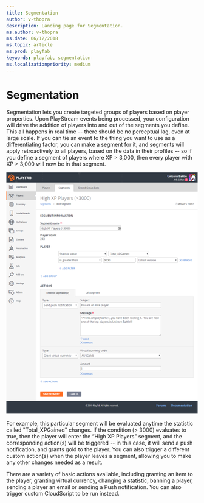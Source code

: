 ```yaml
---
title: Segmentation
author: v-thopra
description: Landing page for Segmentation.
ms.author: v-thopra
ms.date: 06/12/2018
ms.topic: article
ms.prod: playfab
keywords: playfab, segmentation
ms.localizationpriority: medium
---
```


# Segmentation

Segmentation lets you create targeted groups of players based on player properties. Upon PlayStream events being processed, your configuration will drive the addition of players into and out of the segments you define. This all happens in real time -- there should be no perceptual lag, even at large scale. If you can tie an event to the thing you want to use as a differentiating factor, you can make a segment for it, and segments will apply retroactively to all players, based on the data in their profiles -- so if you define a segment of players where XP > 3,000, then every player with XP > 3,000 will now be in that segment.

![High XP Segment Definition](media/playstream-segment-highxp.png)

For example, this particular segment will be evaluated anytime the statistic called "Total_XPGained" changes. If the condition (> 3000) evaluates to true, then the player will enter the “High XP Players" segment, and the corresponding action(s) will be triggered -- in this case, it will send a push notification, and grants gold to the player. You can also trigger a different custom action(s) when the player leaves a segment, allowing you to make any other changes needed as a result.

There are a variety of basic actions available, including granting an item to the player, granting virtual currency, changing a statistic, banning a player, sending a player an email or sending a Push notification. You can also trigger custom CloudScript to be run instead.
